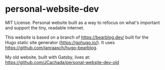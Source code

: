 # personal-website-dev

MIT License. Personal website built as a way to refocus on what's important and support the tiny, readable internet.

This website is based on a branch of https://bearblog.dev/ built for the Hugo static site generator (https://gohugo.io/). It uses https://github.com/janraasch/hugo-bearblog.

My old website, built with Gatsby, lives at: https://github.com/JCachada/personal-website-dev-old
